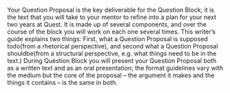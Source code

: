 

Your Question Proposal is the key deliverable for the Question Block; it is the text that you will take to your mentor to refine into a plan for your next two years at Quest. It is made up of several components, and over the course of the block you will work on each one several times. This writer’s guide explains two things: First, what a Question Proposal is supposed todo\(from a rhetorical perspective\), and second what a Question Proposal shouldbe\(from a structural perspective, e.g. what things need to be in the text.\) During Question Block you will present your Question Proposal both as a written text and as an oral presentation; the format guidelines vary with the medium but the core of the proposal – the argument it makes and the things it contains – is the same in both.

